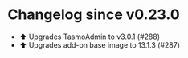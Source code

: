 # Changelog since v0.23.0
- ⬆️ Upgrades TasmoAdmin to v3.0.1 (#288) 
- ⬆️ Upgrades add-on base image to 13.1.3 (#287) 
